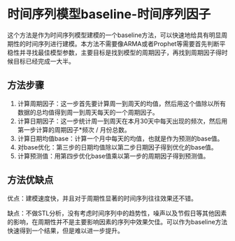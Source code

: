 # 时间序列模型baseline-时间序列因子

这个方法是作为时间序列模型建模的一个baseline方法，可以快速地给具有明显周期性的时间序列进行建模。本方法不需要像ARMA或者Prophet等需要首先判断平稳性并寻找最佳模型参数，主要目标是找到模型的周期因子，再找到周期因子得时候目标已经完成一大半。

## 方法步骤

1. 计算周期因子：这一步首先要计算周一到周天的均值，然后用这个值除以所有数据的总均值得到周一到周天每天的一个周期因子。
2. 计算日期因子：这一步统计周一到周天在本月30天中每天出现的频次，然后用第一步计算的周期因子*频次 / 月份总数。
3. 计算日期均值base：计算一个月中每天的均值，也就是作为预测的base值。
4. 对base优化：第三步的日期均值除以第二步日期因子得到优化的base值。
5. 计算预测值：用第四步优化base值乘以第一步的周期因子得到预测值。

## 方法优缺点

优点：建模速度快，并且对于周期性显著的时间序列往往效果还不错。

缺点：不做STL分析，没有考虑时间序列中的趋势性，噪声以及节假日等其他因素的影响，在周期性并不是主要影响因素的序列中效果欠佳。可以作为baseline方法快速得到一个结果，但是难以进一步提升。